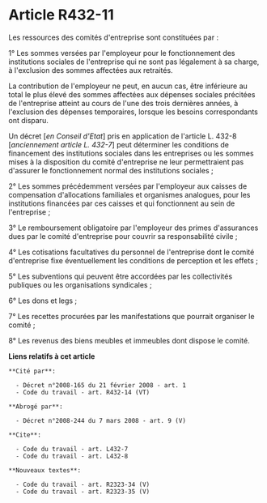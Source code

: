 # Article R432-11

Les ressources des comités d'entreprise sont constituées par :

1° Les sommes versées par l'employeur pour le fonctionnement des institutions sociales de l'entreprise qui ne sont pas
légalement à sa charge, à l'exclusion des sommes affectées aux retraités.

La contribution de l'employeur ne peut, en aucun cas, être inférieure au total le plus élevé des sommes affectées aux
dépenses sociales précitées de l'entreprise atteint au cours de l'une des trois dernières années, à l'exclusion des dépenses
temporaires, lorsque les besoins correspondants ont disparu.

Un décret [*en Conseil d'Etat*] pris en application de l'article L. 432-8 [*anciennement article L. 432-7*] peut déterminer
les conditions de financement des institutions sociales dans les entreprises ou les sommes mises à la disposition du comité
d'entreprise ne leur permettraient pas d'assurer le fonctionnement normal des institutions sociales ;

2° Les sommes précédemment versées par l'employeur aux caisses de compensation d'allocations familiales et organismes
analogues, pour les institutions financées par ces caisses et qui fonctionnent au sein de l'entreprise ;

3° Le remboursement obligatoire par l'employeur des primes d'assurances dues par le comité d'entreprise pour couvrir sa
responsabilité civile ;

4° Les cotisations facultatives du personnel de l'entreprise dont le comité d'entreprise fixe éventuellement les conditions
de perception et les effets ;

5° Les subventions qui peuvent être accordées par les collectivités publiques ou les organisations syndicales ;

6° Les dons et legs ;

7° Les recettes procurées par les manifestations que pourrait organiser le comité ;

8° Les revenus des biens meubles et immeubles dont dispose le comité.

**Liens relatifs à cet article**

	**Cité par**:

	  - Décret n°2008-165 du 21 février 2008 - art. 1
	  - Code du travail - art. R432-14 (VT)

	**Abrogé par**:

	  - Décret n°2008-244 du 7 mars 2008 - art. 9 (V)

	**Cite**:

	  - Code du travail - art. L432-7
	  - Code du travail - art. L432-8

	**Nouveaux textes**:

	  - Code du travail - art. R2323-34 (V)
	  - Code du travail - art. R2323-35 (V)
